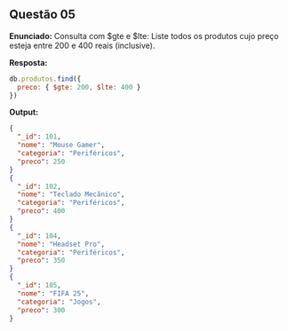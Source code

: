 ## Questão 05

**Enunciado:**
Consulta com $gte e $lte: Liste todos os produtos cujo preço esteja entre 200 e 400 reais (inclusive).

**Resposta:**
```js
db.produtos.find({
  preco: { $gte: 200, $lte: 400 }
})
```

**Output:**
```json
{
  "_id": 101,
  "nome": "Mouse Gamer",
  "categoria": "Periféricos",
  "preco": 250
}
{
  "_id": 102,
  "nome": "Teclado Mecânico",
  "categoria": "Periféricos",
  "preco": 400
}
{
  "_id": 104,
  "nome": "Headset Pro",
  "categoria": "Periféricos",
  "preco": 350
}
{
  "_id": 105,
  "nome": "FIFA 25",
  "categoria": "Jogos",
  "preco": 300
}
```
